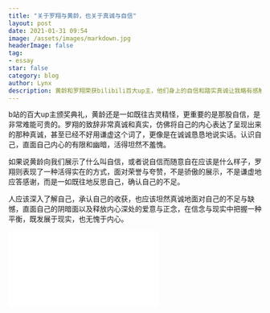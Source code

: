 ```yaml
---
title: "关于罗翔与黄龄，也关于真诚与自信"
layout: post
date: 2021-01-31 09:54
image: /assets/images/markdown.jpg
headerImage: false
tag:
- essay
star: false
category: blog
author: Lynx
description: 黄龄和罗翔荣获bilibili百大up主，他们身上的自信和踏实真诚让我略有感触。
---
```




b站的百大up主颁奖典礼，黄龄还是一如既往古灵精怪，更重要的是那股自信，是非常难能可贵的。罗翔的致辞非常真诚和真实，仿佛将自己的内心表达了呈现出来的那种真诚，甚至已经不好用谦虚这个词了，更像是在诚诚恳恳地说实话。认识自己，直面自己内心的有限和幽暗，活得坦然不羞愧。

如果说黄龄向我们展示了什么叫自信，或者说自信而随意自在应该是什么样子，罗翔则表现了一种活得实在的方式，面对荣誉与夸赞，不是骄傲的展示，不是谦虚地应答感谢，而是一如既往地反思自己，确认自己的不足。

人应该深入了解自己，承认自己的收获，也应该坦然真诚地面对自己的不足与缺憾，直面自己的阴暗面以及释放内心深处的爱意与正念，在信念与现实中把握一种平衡，既发展于现实，也无愧于内心。





<iframe src="//player.bilibili.com/player.html?aid=671379148&bvid=BV1JU4y1s7QT&cid=290083197&page=1" scrolling="no" border="0" frameborder="no" framespacing="0" allowfullscreen="true"> </iframe>

